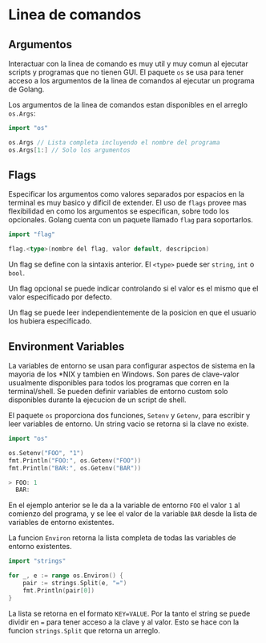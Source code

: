 # Linea de comandos

## Argumentos

Interactuar con la linea de comando es muy util y muy comun al ejecutar scripts y programas que no tienen GUI. El paquete `os` se usa para tener acceso a los argumentos de la linea de comandos al ejecutar un programa de Golang.

Los argumentos de la linea de comandos estan disponibles en el arreglo `os.Args`:

```go
import "os"

os.Args // Lista completa incluyendo el nombre del programa
os.Args[1:] // Solo los argumentos
```

## Flags

Especificar los argumentos como valores separados por espacios en la terminal es muy basico y dificil de extender. El uso de `flags` provee mas flexibilidad en como los argumentos se especifican, sobre todo los opcionales. Golang cuenta con un paquete llamado `flag` para soportarlos.

```go
import "flag"

flag.<type>(nombre del flag, valor default, descripcion)
```

Un flag se define con la sintaxis anterior. El `<type>` puede ser `string`, `int` o `bool`.

Un flag opcional se puede indicar controlando si el valor es el mismo que el valor especificado por defecto.

Un flag se puede leer independientemente de la posicion en que el usuario los hubiera especificado.

## Environment Variables

La variables de entorno se usan para configurar aspectos de sistema en la mayoria de los *NIX y tambien en Windows. Son pares de clave-valor usualmente disponibles para todos los programas que corren en la terminal/shell. Se pueden definir variables de entorno custom solo disponibles durante la ejecucion de un script de shell.

El paquete `os` proporciona dos funciones, `Setenv` y `Getenv`, para escribir y leer variables de entorno. Un string vacio se retorna si la clave no existe.

```go
import "os"

os.Setenv("FOO", "1")
fmt.Println("FOO:", os.Getenv("FOO"))
fmt.Println("BAR:", os.Getenv("BAR"))

> FOO: 1
  BAR:
```

En el ejemplo anterior se le da a la variable de entorno `FOO` el valor `1` al comienzo del programa, y se lee el valor de la variable `BAR` desde la lista de variables de entorno existentes.

La funcion `Environ` retorna la lista completa de todas las variables de entorno existentes.

```go
import "strings"

for _, e := range os.Environ() {
    pair := strings.Split(e, "=")
    fmt.Println(pair[0])
}
```

La lista se retorna en el formato `KEY=VALUE`. Por la tanto el string se puede dividir en `=` para tener acceso a la clave y al valor. Esto se hace con la funcion `strings.Split` que retorna un arreglo.